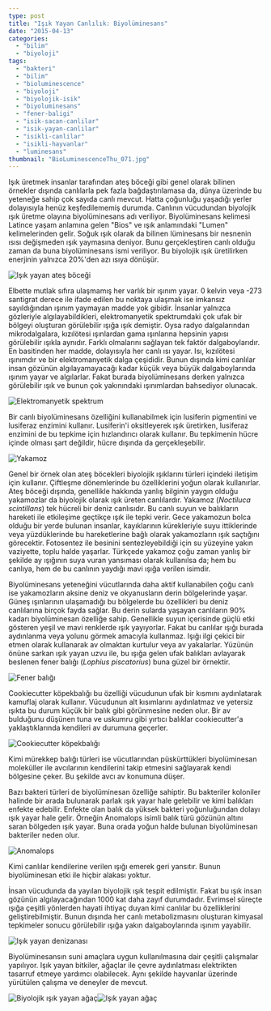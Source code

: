 ```yaml
---
type: post
title: "Işık Yayan Canlılık: Biyolüminesans"
date: "2015-04-13"
categories: 
  - "bilim"
  - "biyoloji"
tags: 
  - "bakteri"
  - "bilim"
  - "bioluminescence"
  - "biyoloji"
  - "biyolojik-isik"
  - "biyoluminesans"
  - "fener-baligi"
  - "isik-sacan-canlilar"
  - "isik-yayan-canlilar"
  - "isikli-canlilar"
  - "isikli-hayvanlar"
  - "luminesans"
thumbnail: "BioLuminescenceThu_071.jpg"
---
```


Işık üretmek insanlar tarafından ateş böceği gibi genel olarak bilinen örnekler dışında canlılarla pek fazla bağdaştırılamasa da, dünya üzerinde bu yeteneğe sahip çok sayıda canlı mevcut. Hatta çoğunluğu yaşadığı yerler dolayısıyla henüz keşfedilememiş durumda. Canlının vücudundan biyolojik ışık üretme olayına biyolüminesans adı veriliyor. Biyolüminesans kelimesi Latince yaşam anlamına gelen "Bios" ve ışık anlamındaki "Lumen" kelimelerinden gelir. Soğuk ışık olarak da bilinen lüminesans bir nesnenin ısısı değişmeden ışık yaymasına deniyor. Bunu gerçekleştiren canlı olduğu zaman da buna biyolüminesans ismi veriliyor. Bu biyolojik ışık üretilirken enerjinin yalnızca 20%'den azı ısıya dönüşür.

![Işık yayan ateş böceği](images/sen_hic_ates_bocegi_gordun_mu_by_gakgak.jpg)

Elbette mutlak sıfıra ulaşmamış her varlık bir ışınım yayar. 0 kelvin veya -273 santigrat derece ile ifade edilen bu noktaya ulaşmak ise imkansız sayıldığından ışınım yaymayan madde yok gibidir. İnsanlar yalnızca gözleriyle algılayabildikleri, elektromanyetik spektrumdaki çok ufak bir bölgeyi oluşturan görülebilir ışığa ışık demiştir. Oysa radyo dalgalarından mikrodalgalara, kızılötesi ışınlardan gama ışınlarına hepsinin yapısı görülebilir ışıkla aynıdır. Farklı olmalarını sağlayan tek faktör dalgaboylarıdır. En basitinden her madde, dolayısıyla her canlı ısı yayar. Isı, kızılötesi ışınımdır ve bir elektromanyetik dalga çeşididir. Bunun dışında kimi canlılar insan gözünün algılayamayacağı kadar küçük veya büyük dalgaboylarında ışınım yayar ve algılarlar. Fakat burada biyolüminesans derken yalnızca görülebilir ışık ve bunun çok yakınındaki ışınımlardan bahsediyor olunacak.

![Elektromanyetik spektrum](images/VisibleLightSpectrum.jpg)

Bir canlı biyolüminesans özelliğini kullanabilmek için lusiferin pigmentini ve lusiferaz enzimini kullanır. Lusiferin'i oksitleyerek ışık üretirken, lusiferaz enzimini de bu tepkime için hızlandırıcı olarak kullanır. Bu tepkimenin hücre içinde olması şart değildir, hücre dışında da gerçekleşebilir.

![Yakamoz](images/biyoluminesans_576238_m-300x230.jpg)

Genel bir örnek olan ateş böcekleri biyolojik ışıklarını türleri içindeki iletişim için kullanır. Çiftleşme dönemlerinde bu özelliklerini yoğun olarak kullanırlar. Ateş böceği dışında, genellikle hakkında yanlış bilginin yaygın olduğu yakamozlar da biyolojik olarak ışık üreten canlılardır. Yakamoz (_Noctiluca scintillans_) tek hücreli bir deniz canlısıdır. Bu canlı suyun ve balıkların hareketi ile etkileşime geçtikçe ışık ile tepki verir. Gece yakamozun bolca olduğu bir yerde bulunan insanlar, kayıklarının kürekleriyle suyu ittiklerinde veya yüzdüklerinde bu hareketlerine bağlı olarak yakamozların ışık saçtığını görecektir. Fotosentez ile besinini sentezleyebildiği için su yüzeyine yakın vaziyette, toplu halde yaşarlar. Türkçede yakamoz çoğu zaman yanlış bir şekilde ay ışığının suya vuran yansıması olarak kullanılsa da; hem bu canlıya, hem de bu canlının yaydığı mavi ışığa verilen isimdir.

Biyolüminesans yeteneğini vücutlarında daha aktif kullanabilen çoğu canlı ise yakamozların aksine deniz ve okyanusların derin bölgelerinde yaşar. Güneş ışınlarının ulaşamadığı bu bölgelerde bu özellikleri bu deniz canlılarına birçok fayda sağlar. Bu derin sularda yaşayan canlıların 90% kadarı biyolüminesan özelliğe sahip. Genellikle suyun içerisinde güçlü etki gösteren yeşil ve mavi renklerde ışık yayıyorlar. Fakat bu canlılar ışığı burada aydınlanma veya yolunu görmek amacıyla kullanmaz. Işığı ilgi çekici bir etmen olarak kullanarak av olmaktan kurtulur veya av yakalarlar. Yüzünün önüne sarkan ışık yayan uzvu ile, bu ışığa gelen ufak balıkları avlayarak beslenen fener balığı (_Lophius piscatorius_) buna güzel bir örnektir.

![Fener balığı](images/well_read_angler_fish_by_thedarkcloak-d6txaa8-300x232.jpg)

Cookiecutter köpekbalığı bu özelliği vücudunun ufak bir kısmını aydınlatarak kamuflaj olarak kullanır. Vücudunun alt kısımlarını aydınlatmaz ve yetersiz ışıkta bu durum küçük bir balık gibi görünmesine neden olur. Bir av bulduğunu düşünen tuna ve uskumru gibi yırtıcı balıklar cookiecutter'a yaklaştıklarında kendileri av durumuna geçerler.

![Cookiecutter köpekbalığı](images/Shark.jpg)

Kimi mürekkep balığı türleri ise vücutlarından püskürttükleri biyolüminesan moleküller ile avcılarının kendilerini takip etmesini sağlayarak kendi bölgesine çeker. Bu şekilde avcı av konumuna düşer.

Bazı bakteri türleri de biyolüminesan özelliğe sahiptir. Bu bakteriler koloniler halinde bir arada bulunarak parlak ışık yayar hale gelebilir ve kimi balıkları enfekte edebilir. Enfekte olan balık da yüksek bakteri yoğunluğundan dolayı ışık yayar hale gelir. Örneğin Anomalops isimli balık türü gözünün altını saran bölgeden ışık yayar. Buna orada yoğun halde bulunan biyolüminesan bakteriler neden olur.

![Anomalops](images/4733543367_ea7bca1de4.jpg)

Kimi canlılar kendilerine verilen ışığı emerek geri yansıtır. Bunun biyolüminesan etki ile hiçbir alakası yoktur.

İnsan vücudunda da yayılan biyolojik ışık tespit edilmiştir. Fakat bu ışık insan gözünün algılayacağından 1000 kat daha zayıf durumdadır. Evrimsel süreçte ışığa çeşitli yönlerden hayati ihtiyaç duyan kimi canlılar bu özelliklerini geliştirebilmiştir. Bunun dışında her canlı metabolizmasını oluşturan kimyasal tepkimeler sonucu görülebilir ışığa yakın dalgaboylarında ışınım yayabilir.

![Işık yayan denizanası](images/midwater-jelly-sabahlatan.jpg)

Biyolüminesansın suni amaçlara uygun kullanılmasına dair çeşitli çalışmalar yapılıyor. Işık yayan bitkiler, ağaçlar ile çevre aydınlatması elektrikten tasarruf etmeye yardımcı olabilecek. Aynı şekilde hayvanlar üzerinde yürütülen çalışma ve deneyler de mevcut.

![Biyolojik ışık yayan ağaç](images/Bioluminescent-Tree2-1024x568.jpg)![Işık yayan ağaç](images/Glowing-trees-300x132.jpg)
